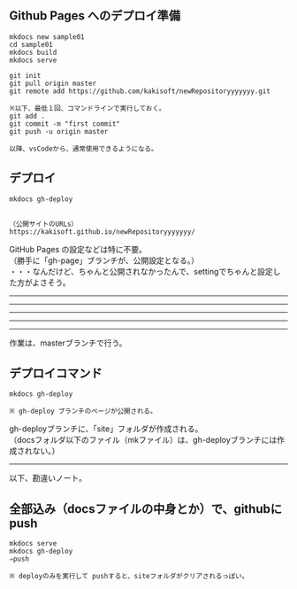 ## Github Pages へのデプロイ準備
```
mkdocs new sample01
cd sample01
mkdocs build
mkdocs serve

git init
git pull origin master
git remote add https://github.com/kakisoft/newRepositoryyyyyyy.git

※以下、最低１回、コマンドラインで実行しておく。
git add .
git commit -m "first commit"
git push -u origin master

以降、vsCodeから、通常使用できるようになる。

```

## デプロイ
```
mkdocs gh-deploy


（公開サイトのURLs）
https://kakisoft.github.io/newRepositoryyyyyyy/

```

GitHub Pages の設定などは特に不要。  
（勝手に「gh-page」ブランチが、公開設定となる。）  
・・・なんだけど、ちゃんと公開されなかったんで、settingでちゃんと設定した方がよさそう。


___________________________________________________________________________
___________________________________________________________________________
___________________________________________________________________________
___________________________________________________________________________
___________________________________________________________________________

作業は、masterブランチで行う。

## デプロイコマンド
```
mkdocs gh-deploy

※ gh-deploy ブランチのページが公開される。
```
gh-deployブランチに、「site」フォルダが作成される。  
（docsフォルダ以下のファイル（mkファイル）は、gh-deployブランチには作成されない。）




_________________________________
以下、勘違いノート。

## 全部込み（docsファイルの中身とか）で、githubに push
```
mkdocs serve
mkdocs gh-deploy
⇒push

※ deployのみを実行して pushすると、siteフォルダがクリアされるっぽい。
```





